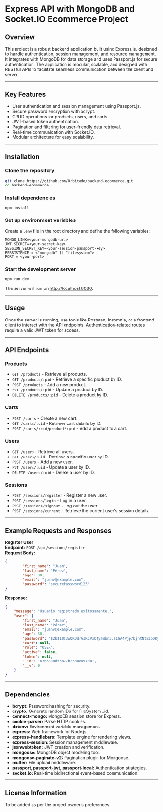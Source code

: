 # Express API with MongoDB and Socket.IO Ecommerce Project

## Overview

This project is a robust backend application built using Express.js, designed to handle authentication, session management, and resource management. It integrates with MongoDB for data storage and uses Passport.js for secure authentication. The application is modular, scalable, and designed with RESTful APIs to facilitate seamless communication between the client and server.

---

## Key Features

- User authentication and session management using Passport.js.
- Secure password encryption with bcrypt.
- CRUD operations for products, users, and carts.
- JWT-based token authentication.
- Pagination and filtering for user-friendly data retrieval.
- Real-time communication with Socket.IO.
- Modular architecture for easy scalability.

---

## Installation

### Clone the repository

```bash
git clone https://github.com/Orbitado/backend-ecommerce.git
cd backend-ecommerce
```

### Install dependencies

```bash
npm install
```

### Set up environment variables

Create a `.env` file in the root directory and define the following variables:

```env
MONGO_LINK=<your-mongodb-uri>
JWT_SECRET=<your-secret-key>
SESSION_SECRET_KEY=<your-session-passport-key>
PERSISTENCE = <"mongodb" || "filesystem">
PORT = <your-port>
```

### Start the development server

```bash
npm run dev
```

The server will run on [http://localhost:8080](http://localhost:8080).

---

## Usage

Once the server is running, use tools like Postman, Insomnia, or a frontend client to interact with the API endpoints. Authentication-related routes require a valid JWT token for access.

---

## API Endpoints

### **Products**

- `GET /products` - Retrieve all products.
- `GET /products/:pid` - Retrieve a specific product by ID.
- `POST /products` - Add a new product.
- `PUT /products/:pid` - Update a product by ID.
- `DELETE /products/:pid` - Delete a product by ID.

### **Carts**

- `POST /carts` - Create a new cart.
- `GET /carts/:cid` - Retrieve cart details by ID.
- `POST /carts/:cid/product/:pid` - Add a product to a cart.

### **Users**

- `GET /users` - Retrieve all users.
- `GET /users/:uid` - Retrieve a specific user by ID.
- `POST /users` - Add a new user.
- `PUT /users/:uid` - Update a user by ID.
- `DELETE /users/:uid` - Delete a user by ID.

### **Sessions**

- `POST /sessions/register` - Register a new user.
- `POST /sessions/login` - Log in a user.
- `POST /sessions/signout` - Log out the user.
- `POST /sessions/current` - Retrieve the current user's session details.

---

## Example Requests and Responses

**Register User**  
**Endpoint:** `POST /api/sessions/register`  
**Request Body:**

```json
{
        "first_name": "Juan",
        "last_name": "Pérez",
        "age": 30,
        "email": "juanv@example.com",
        "password": "securePassword123"
}
```

**Response:**

```json
{
    "message": "Usuario registrado exitosamente.",
    "user": {
        "first_name": "Juan",
        "last_name": "Pérez",
        "email": "juanv@example.com",
        "age": 30,
        "password": "$2b$10$3wQKDdrAIRcVxDtyaWbnJ.sIGA4Pjp7bjnXNtn3bDKycekukJWVc6",
        "cart": null,
        "role": "USER",
        "active": false,
        "token": null,
        "_id": "6765ca0d53827b25888897d0",
        "__v": 0
    }
}
```

---

## Dependencies

- **bcrypt:** Password hashing for security.
- **crypto:** Generate random IDs for FileSystem _id.
- **connect-mongo:** MongoDB session store for Express.
- **cookie-parser:** Parse HTTP cookies.
- **dotenv:** Environment variable management.
- **express:** Web framework for Node.js.
- **express-handlebars:** Template engine for rendering views.
- **express-session:** Session management middleware.
- **jsonwebtoken:** JWT creation and verification.
- **mongoose:** MongoDB object modeling tool.
- **mongoose-paginate-v2:** Pagination plugin for Mongoose.
- **multer:** File upload middleware.
- **passport, passport-jwt, passport-local:** Authentication strategies.
- **socket.io:** Real-time bidirectional event-based communication.

---

## License Information

To be added as per the project owner's preferences.
